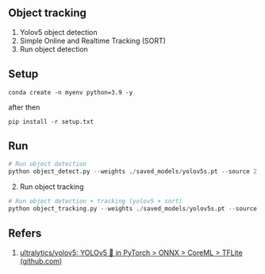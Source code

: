## Object tracking

1. Yolov5 object detection
2. Simple Online and Realtime Tracking (SORT)
3. Run object detection

## Setup

```
conda create -n myenv python=3.9 -y
```
after then
```
pip install -r setup.txt
```

## Run
```python
# Run object detection
python object_detect.py --weights ./saved_models/yolov5s.pt --source 2.mp4 --classes 0
```

2. Run object tracking

```python
# Run object detection + tracking (yolov5 + sort)
python object_tracking.py --weights ./saved_models/yolov5s.pt --source 2.mp4 --classes 0
```

## Refers
1. [ultralytics/yolov5: YOLOv5 🚀 in PyTorch &gt; ONNX &gt; CoreML &gt; TFLite (github.com)](https://github.com/ultralytics/yolov5)
